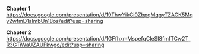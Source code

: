 **Chapter 1**  
https://docs.google.com/presentation/d/19ThwYikCi0ZbpqMqgyTZAGK5Mqy2wfmD1almbUn18os/edit?usp=sharing  

**Chapter 2**
https://docs.google.com/presentation/d/1GFfhxmMspefqCIeSI8fmfTCw2T_R3GTiWaUZAUFkwgo/edit?usp=sharing  
